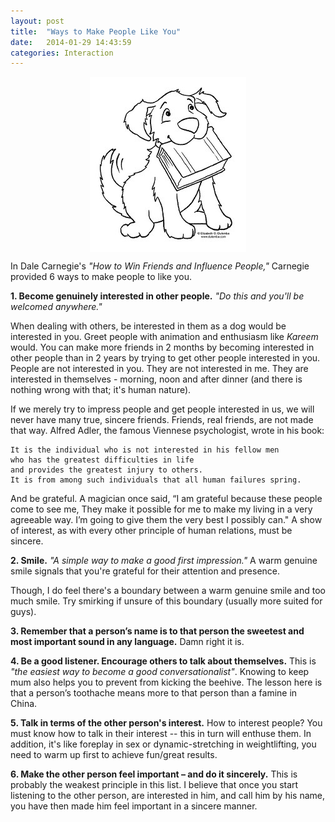 ```yaml
---
layout: post
title:  "Ways to Make People Like You"
date:   2014-01-29 14:43:59
categories: Interaction
---
```


<img src="/assets/dog.jpg"  style="display: block; margin: auto;" width=""/>


In Dale Carnegie's *"How to Win Friends and Influence People,"* Carnegie provided 6 ways to make people to like you.


**1. Become genuinely interested in other people.**  *"Do this and you'll be welcomed anywhere."*  

When dealing with others, be interested in them as a dog would be interested in you.  Greet people with animation and enthusiasm like *Kareem*  would.  You can make more friends in 2 months by becoming interested in other people than in 2 years by trying to get other people interested in you.  People are not interested in you. They are not interested in me. They are interested in themselves - morning, noon and after dinner (and there is nothing wrong with that; it's human nature).

If we merely try to impress people and get people interested in us, we will never have many true, sincere friends. Friends, real friends, are not made that way.  Alfred Adler, the famous Viennese psychologist, wrote in his book: 

    It is the individual who is not interested in his fellow men 
    who has the greatest difficulties in life 
    and provides the greatest injury to others. 
    It is from among such individuals that all human failures spring.
    
    
And be grateful.  A magician once said, “I am grateful because these people come to see me, They make it possible for me to make my living in a very agreeable way. I’m going to give them the very best I possibly can."  A show of interest, as with every other principle of human relations, must be sincere.


**2. Smile.** *"A simple way to make a good first impression."*  A warm genuine smile signals that you're grateful for their attention and presence.

Though, I do feel there's a boundary between a warm genuine smile and too much smile.  Try smirking if unsure of this boundary (usually more suited for guys).

**3. Remember that a person’s name is to that person the sweetest and most important sound in any language.**  Damn right it is.  


**4. Be a good listener.  Encourage others to talk about themselves.**  This is *"the easiest way to become a good conversationalist"*.  Knowing to keep mum also helps you to prevent from kicking the beehive.  The lesson here is that a person’s toothache means more to that person than a famine in China.  

**5. Talk in terms of the other person's interest.** How to interest people?  You must know how to talk in their interest -- this in turn will enthuse them.  In addition, it's like foreplay in sex or dynamic-stretching in weightlifting, you need to warm up first to achieve fun/great results.


**6. Make the other person feel important – and do it sincerely.**  This is probably the weakest principle in this list.  I believe that once you start listening to the other person, are interested in him, and call him by his name, you have then made him feel important in a sincere manner.










